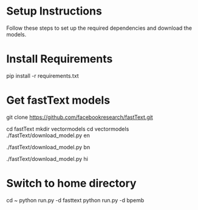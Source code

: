 # Setup Instructions
Follow these steps to set up the required dependencies and download the models.

# Install Requirements
pip install -r requirements.txt

# Get fastText models
git clone https://github.com/facebookresearch/fastText.git

cd fastText
mkdir vectormodels
cd vectormodels
./fastText/download_model.py en

./fastText/download_model.py bn

./fastText/download_model.py hi

# Switch to home directory
cd ~
python run.py -d fasttext
python run.py -d bpemb
